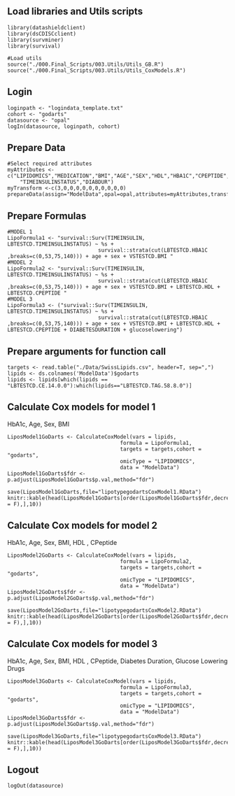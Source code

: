 ## Load libraries and Utils scripts

    library(datashieldclient)
    library(dsCDISCclient)
    library(survminer)
    library(survival)

    #Load utils
    source("./000.Final_Scripts/003.Utils/Utils_GB.R")
    source("./000.Final_Scripts/003.Utils/Utils_CoxModels.R")

## Login

    loginpath <- "logindata_template.txt"
    cohort <- "godarts"
    datasource <- "opal"
    logIn(datasource, loginpath, cohort)

## Prepare Data

    #Select required attributes 
    myAttributes <- c("LIPIDOMICS","MEDICATION","BMI","AGE","SEX","HDL","HBA1C","CPEPTIDE","TIMETOINSULIN",
        "TIMEINSULINSTATUS","DIABDUR")
    myTransform <-c(3,0,0,0,0,0,0,0,0,0,0)
    prepareData(assign="ModelData",opal=opal,attributes=myAttributes,transformVector=myTransform)

## Prepare Formulas

    #MODEL 1 
    LipoFormula1 <- "survival::Surv(TIMEINSULIN, LBTESTCD.TIMEINSULINSTATUS) ~ %s +
                                 survival::strata(cut(LBTESTCD.HBA1C ,breaks=c(0,53,75,140))) + age + sex + VSTESTCD.BMI "
    #MODEL 2
    LipoFormula2 <- "survival::Surv(TIMEINSULIN, LBTESTCD.TIMEINSULINSTATUS) ~ %s +
                                 survival::strata(cut(LBTESTCD.HBA1C ,breaks=c(0,53,75,140))) + age + sex + VSTESTCD.BMI + LBTESTCD.HDL + LBTESTCD.CPEPTIDE "
    #MODEL 3
    LipoFormula3 <- ("survival::Surv(TIMEINSULIN, LBTESTCD.TIMEINSULINSTATUS) ~ %s +
                                 survival::strata(cut(LBTESTCD.HBA1C ,breaks=c(0,53,75,140))) + age + sex + VSTESTCD.BMI + LBTESTCD.HDL + LBTESTCD.CPEPTIDE + DIABETESDURATION + glucoselowering")

## Prepare arguments for function call

    targets <- read.table("./Data/SwissLipids.csv", header=T, sep=",")
    lipids <- ds.colnames('ModelData')$godarts
    lipids <- lipids[which(lipids == "LBTESTCD.CE.14.0.0"):which(lipids=="LBTESTCD.TAG.58.8.0")]

## Calculate Cox models for model 1

HbA1c, Age, Sex, BMI

    LiposModel1GoDarts <- CalculateCoxModel(vars = lipids,
                                        formula = LipoFormula1,
                                        targets = targets,cohort = "godarts",
                                        omicType = "LIPIDOMICS",
                                        data = "ModelData")
    LiposModel1GoDarts$fdr <- p.adjust(LiposModel1GoDarts$p.val,method="fdr")

    save(LiposModel1GoDarts,file="lipotypegodartsCoxModel1.RData")
    knitr::kable(head(LiposModel1GoDarts[order(LiposModel1GoDarts$fdr,decreasing = F),],10))

## Calculate Cox models for model 2

HbA1c, Age, Sex, BMI, HDL , CPeptide

    LiposModel2GoDarts <- CalculateCoxModel(vars = lipids,
                                        formula = LipoFormula2,
                                        targets = targets,cohort = "godarts",
                                        omicType = "LIPIDOMICS",
                                        data = "ModelData")
    LiposModel2GoDarts$fdr <- p.adjust(LiposModel2GoDarts$p.val,method="fdr")

    save(LiposModel2GoDarts,file="lipotypegodartsCoxModel2.RData")
    knitr::kable(head(LiposModel2GoDarts[order(LiposModel2GoDarts$fdr,decreasing = F),],10))

## Calculate Cox models for model 3

HbA1c, Age, Sex, BMI, HDL , CPeptide, Diabetes Duration, Glucose
Lowering Drugs

    LiposModel3GoDarts <- CalculateCoxModel(vars = lipids,
                                        formula = LipoFormula3,
                                        targets = targets,cohort = "godarts",
                                        omicType = "LIPIDOMICS",
                                        data = "ModelData")
    LiposModel3GoDarts$fdr <- p.adjust(LiposModel3GoDarts$p.val,method="fdr")

    save(LiposModel3GoDarts,file="lipotypegodartsCoxModel3.RData")
    knitr::kable(head(LiposModel3GoDarts[order(LiposModel3GoDarts$fdr,decreasing = F),],10))

## Logout

    logOut(datasource)
